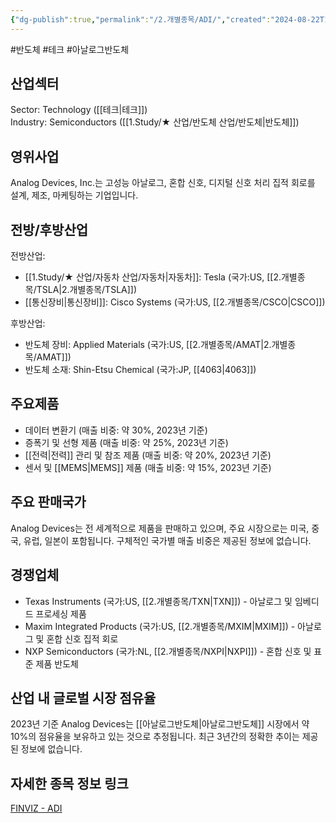 ```yaml
---
{"dg-publish":true,"permalink":"/2.개별종목/ADI/","created":"2024-08-22T14:41:40.586+09:00","updated":"2025-06-03T20:05:57.428+09:00"}
---
```


#반도체 #테크 #아날로그반도체


## 산업섹터

Sector: Technology ([[테크\|테크]])  
Industry: Semiconductors ([[1.Study/★ 산업/반도체 산업/반도체\|반도체]])

## 영위사업

Analog Devices, Inc.는 고성능 아날로그, 혼합 신호, 디지털 신호 처리 집적 회로를 설계, 제조, 마케팅하는 기업입니다.

## 전방/후방산업

전방산업:

- [[1.Study/★ 산업/자동차 산업/자동차\|자동차]]: Tesla (국가:US, [[2.개별종목/TSLA\|2.개별종목/TSLA]])
- [[통신장비\|통신장비]]: Cisco Systems (국가:US, [[2.개별종목/CSCO\|CSCO]])

후방산업:

- 반도체 장비: Applied Materials (국가:US, [[2.개별종목/AMAT\|2.개별종목/AMAT]])
- 반도체 소재: Shin-Etsu Chemical (국가:JP, [[4063\|4063]])

## 주요제품

- 데이터 변환기 (매출 비중: 약 30%, 2023년 기준)
- 증폭기 및 선형 제품 (매출 비중: 약 25%, 2023년 기준)
- [[전력\|전력]] 관리 및 참조 제품 (매출 비중: 약 20%, 2023년 기준)
- 센서 및 [[MEMS\|MEMS]] 제품 (매출 비중: 약 15%, 2023년 기준)

## 주요 판매국가

Analog Devices는 전 세계적으로 제품을 판매하고 있으며, 주요 시장으로는 미국, 중국, 유럽, 일본이 포함됩니다. 구체적인 국가별 매출 비중은 제공된 정보에 없습니다.

## 경쟁업체

- Texas Instruments (국가:US, [[2.개별종목/TXN\|TXN]]) - 아날로그 및 임베디드 프로세싱 제품
- Maxim Integrated Products (국가:US, [[2.개별종목/MXIM\|MXIM]]) - 아날로그 및 혼합 신호 집적 회로
- NXP Semiconductors (국가:NL, [[2.개별종목/NXPI\|NXPI]]) - 혼합 신호 및 표준 제품 반도체

## 산업 내 글로벌 시장 점유율

2023년 기준 Analog Devices는 [[아날로그반도체\|아날로그반도체]] 시장에서 약 10%의 점유율을 보유하고 있는 것으로 추정됩니다. 최근 3년간의 정확한 추이는 제공된 정보에 없습니다.

## 자세한 종목 정보 링크

[FINVIZ - ADI](https://finviz.com/quote.ashx?t=ADI)